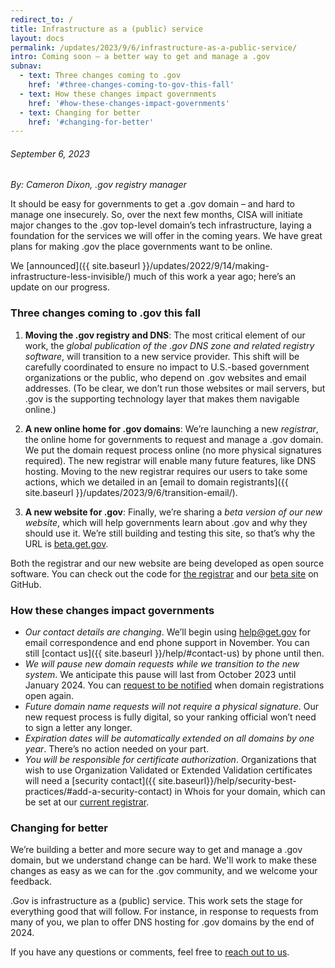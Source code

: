 ```yaml
---
redirect_to: /
title: Infrastructure as a (public) service
layout: docs
permalink: /updates/2023/9/6/infrastructure-as-a-public-service/
intro: Coming soon – a better way to get and manage a .gov 
subnav:
  - text: Three changes coming to .gov 
    href: '#three-changes-coming-to-gov-this-fall'
  - text: How these changes impact governments
    href: '#how-these-changes-impact-governments'
  - text: Changing for better
    href: '#changing-for-better'
---
```

###### September 6, 2023 

*By: Cameron Dixon, .gov registry manager*

It should be easy for governments to get a .gov domain – and hard to manage one insecurely. So, over the next few months, CISA will initiate major changes to the .gov top-level domain’s tech infrastructure, laying a foundation for the services we will offer in the coming years. We have great plans for making .gov the place governments want to be online. 

We [announced]({{ site.baseurl }}/updates/2022/9/14/making-infrastructure-less-invisible/) much of this work a year ago; here’s an update on our progress. 

### Three changes coming to .gov this fall 

1. **Moving the .gov registry and DNS**: The most critical element of our work, the *global publication of the .gov DNS zone and related registry software*, will transition to a new service provider. This shift will be carefully coordinated to ensure no impact to U.S.-based government organizations or the public, who depend on .gov websites and email addresses. (To be clear, we don’t run those websites or mail servers, but .gov is the supporting technology layer that makes them navigable online.) 

2. **A new online home for .gov domains**: We’re launching a new *registrar*, the online home for governments to request and manage a .gov domain. We put the domain request process online (no more physical signatures required). The new registrar will enable many future features, like DNS hosting. Moving to the new registrar requires our users to take some actions, which we detailed in an [email to domain registrants]({{ site.baseurl }}/updates/2023/9/6/transition-email/). 

3. **A new website for .gov**: Finally, we’re sharing a *beta version of our new website*, which will help governments learn about .gov and why they should use it. We’re still building and testing this site, so that’s why the URL is [beta.get.gov](https://beta.get.gov). 

Both the registrar and our new website are being developed as open source software. You can check out the code for [the registrar](https://github.com/cisagov/getgov) and our [beta site](https://github.com/cisagov/getgov-home) on GitHub.

### How these changes impact governments

* *Our contact details are changing*. We’ll begin using help@get.gov for email correspondence and end phone support in November. You can still [contact us]({{ site.baseurl }}/help/#contact-us) by phone until then.
* *We will pause new domain requests while we transition to the new system*. We anticipate this pause will last from October 2023 until January 2024. You can [request to be notified](https://forms.office.com/g/aLbfNuuFD4) when domain registrations open again.
* *Future domain name requests will not require a physical signature*. Our new request process is fully digital, so your ranking official won’t need to sign a letter any longer. 
* *Expiration dates will be automatically extended on all domains by one year*. There’s no action needed on your part. 
* *You will be responsible for certificate authorization*. Organizations that wish to use Organization Validated or Extended Validation certificates will need a [security contact]({{ site.baseurl}}/help/security-best-practices/#add-a-security-contact) in Whois for your domain, which can be set at our [current registrar](https://domains.dotgov.gov).

### Changing for better 

We’re building a better and more secure way to get and manage a .gov domain, but we understand change can be hard. We'll work to make these changes as easy as we can for the .gov community, and we welcome your feedback. 

.Gov is infrastructure as a (public) service. This work sets the stage for everything good that will follow. For instance, in response to requests from many of you, we plan to offer DNS hosting for .gov domains by the end of 2024. 

If you have any questions or comments, feel free to [reach out to us](https://get.gov/help/#contact-us). 